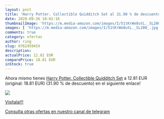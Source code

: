 ```yaml
---
layout: post
title: 'Harry Potter. Collectible Quidditch Set al 31.90 % de descuento'
date: 2020-09-26 18:02:16
thumbnailImage: 'https://m.media-amazon.com/images/I/51tKrWe8utL._SL200_.jpg'
images: [ 'https://m.media-amazon.com/images/I/51tKrWe8utL._SL200_.jpg' ]
comments: true
category: ofertas
author: ring
slug: 076245945X
description:
actualPrice: 12.81 EUR
comparePrice: 18.81 EUR
inStock: true
---
```


Ahora mismo tienes [Harry Potter. Collectible Quidditch Set](https://www.amazon.com/dp/076245945X/?tag=redken08-20) a 12.81 EUR (original: 18.81 EUR) (31.90 %  de descuento) en el siguiente enlace!

[![](https://m.media-amazon.com/images/I/51tKrWe8utL._SL200_.jpg)](https://www.amazon.com/dp/076245945X/?tag=redken08-20)

[Visítala!!!](https://www.amazon.com/dp/076245945X/?tag=redken08-20)

[Consulta otras ofertas en nuestro canal de telegram](https://t.me/s/ofertas25)
